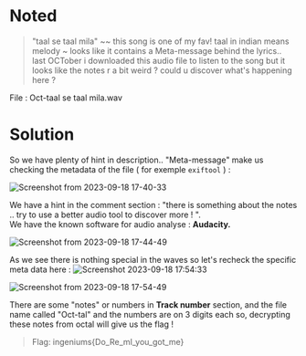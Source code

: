 # Noted

> "taal se taal mila" ~~ this song is one of my fav! taal in indian means melody ~ looks like it contains a Meta-message behind the lyrics.. <br>
last OCTober i downloaded this audio file to listen to the song but it looks like the notes r a bit weird ?
could u discover what's happening here ?

File : Oct-taal se taal mila.wav

# Solution 

So we have plenty of hint in description..
"Meta-message" make us checking the metadata of the file ( for exemple `exiftool` ) :

![Screenshot from 2023-09-18 17-40-33](https://github.com/shadow1004/Ingeniums-Internal-CTF-2023-writeups/assets/68519098/d35e8331-34b8-40b3-9b9a-bf09851ab896)


We have a hint in the comment section : "there is something about the notes .. try to use a better audio tool to discover more !
". <br>
We have the known software for audio analyse : **Audacity.**

![Screenshot from 2023-09-18 17-44-49](https://github.com/shadow1004/Ingeniums-Internal-CTF-2023-writeups/assets/68519098/6d0629b3-6c8d-452f-bd34-b0671c0d207d)

As we see there is nothing special in the waves so let's recheck the specific meta data here : 
![Screenshot 2023-09-18 17:54:33](https://github.com/shadow1004/Ingeniums-Internal-CTF-2023-writeups/assets/68519098/d3fab4b7-f68d-49ee-8350-95f1e3a51ff1)

![Screenshot from 2023-09-18 17-54-49](https://github.com/shadow1004/Ingeniums-Internal-CTF-2023-writeups/assets/68519098/410d5524-1455-44c6-ada4-bdd7d69c70b8)



There are some "notes" or numbers in **Track number** section,
and the file name called "Oct-tal" and the numbers are on 3 digits each so,
decrypting these notes from octal will give us the flag ! 

>Flag: ingeniums{Do_Re_mI_you_got_me}

